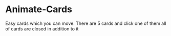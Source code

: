 # Animate-Cards
Easy cards which you can move. There are 5 cards and click one of them all of cards are closed in addition to it
